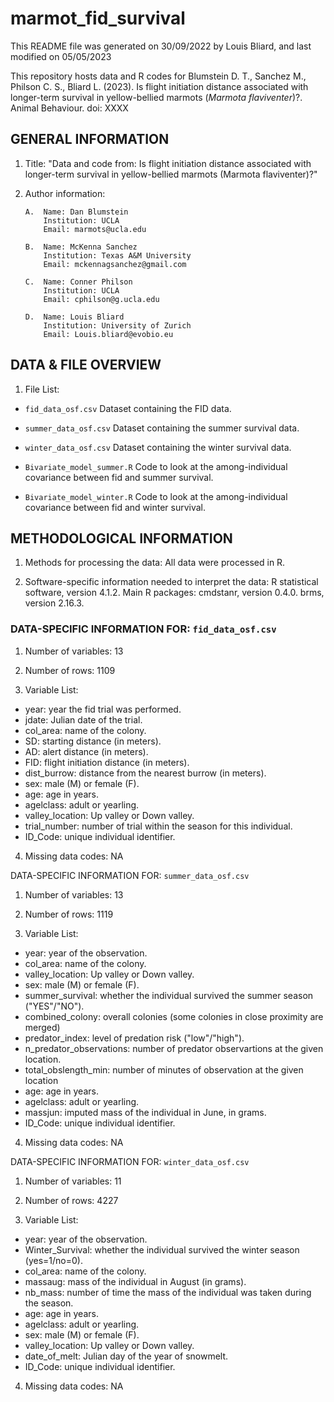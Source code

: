 # marmot_fid_survival

This README file was generated on 30/09/2022 by Louis Bliard, and last modified on 05/05/2023

This repository hosts data and R codes for Blumstein D. T., Sanchez M., Philson C. S., Bliard L. (2023). Is flight initiation distance associated with longer-term survival in yellow-bellied marmots (*Marmota flaviventer*)?. Animal Behaviour. doi: XXXX

## GENERAL INFORMATION

1. Title: "Data and code from: Is flight initiation distance associated with longer-term survival in yellow-bellied marmots (Marmota flaviventer)?"

2. Author information:
       
       A.  Name: Dan Blumstein
		   Institution: UCLA
		   Email: marmots@ucla.edu

       B.  Name: McKenna Sanchez
		   Institution: Texas A&M University
		   Email: mckennagsanchez@gmail.com

       C.  Name: Conner Philson
		   Institution: UCLA
		   Email: cphilson@g.ucla.edu

       D.  Name: Louis Bliard
		   Institution: University of Zurich
		   Email: Louis.bliard@evobio.eu


## DATA & FILE OVERVIEW

1. File List: 

- `fid_data_osf.csv` Dataset containing the FID data.
- `summer_data_osf.csv` Dataset containing the summer survival data.
- `winter_data_osf.csv` Dataset containing the winter survival data.


- `Bivariate_model_summer.R` Code to look at the among-individual covariance between fid and summer survival.
- `Bivariate_model_winter.R` Code to look at the among-individual covariance between fid and winter survival.


## METHODOLOGICAL INFORMATION


1. Methods for processing the data: All data were processed in R.

2. Software-specific information needed to interpret the data:
R statistical software, version 4.1.2. 
Main R packages: cmdstanr, version 0.4.0. brms, version 2.16.3.


### DATA-SPECIFIC INFORMATION FOR: `fid_data_osf.csv`

1. Number of variables: 13

2. Number of rows: 1109

3. Variable List: 

- year: year the fid trial was performed.
- jdate: Julian date of the trial.
- col_area: name of the colony.
- SD: starting distance (in meters).
- AD: alert distance (in meters).
- FID: flight initiation distance (in meters).
- dist_burrow: distance from the nearest burrow  (in meters).
- sex: male (M) or female (F).
- age: age in years.
- agelclass: adult or yearling.
- valley_location: Up valley or Down valley.
- trial_number: number of trial within the season for this individual.
- ID_Code: unique individual identifier.

4. Missing data codes: NA



DATA-SPECIFIC INFORMATION FOR: `summer_data_osf.csv`

1. Number of variables: 13

2. Number of rows: 1119

3. Variable List: 

- year: year of the observation.
- col_area: name of the colony.
- valley_location: Up valley or Down valley.
- sex: male (M) or female (F).
- summer_survival: whether the individual survived the summer season ("YES"/"NO").
- combined_colony: overall colonies (some colonies in close proximity are merged)
- predator_index: level of predation risk ("low"/"high").
- n_predator_observations: number of predator observartions at the given location.
- total_obslength_min: number of minutes of observation at the given location
- age: age in years.
- agelclass: adult or yearling.
- massjun: imputed mass of the individual in June, in grams.
- ID_Code: unique individual identifier.

4. Missing data codes: NA



DATA-SPECIFIC INFORMATION FOR: `winter_data_osf.csv`

1. Number of variables: 11

2. Number of rows: 4227

3. Variable List: 

- year: year of the observation.
- Winter_Survival: whether the individual survived the winter season (yes=1/no=0).
- col_area: name of the colony.
- massaug: mass of the individual in August (in grams).
- nb_mass: number of time the mass of the individual was taken during the season.
- age: age in years.
- agelclass: adult or yearling.
- sex: male (M) or female (F).
- valley_location: Up valley or Down valley.
- date_of_melt: Julian day of the year of snowmelt.
- ID_Code: unique individual identifier.

4. Missing data codes: NA



